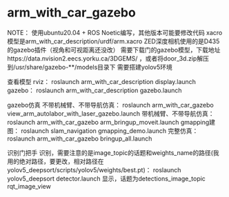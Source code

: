 # arm_with_car_gazebo

NOTE：
    使用ubuntu20.04 + ROS Noetic编写，其他版本可能要修改代码
    xacro模型是arm_with_car_description/urdf/arm.xacro
    ZED深度相机使用的是D435的gazebo插件（视角和可视距离还没改）
    需要下载门的gazebo模型，下载地址https://data.nvision2.eecs.yorku.ca/3DGEMS/ ，或者将door_3d.zip解压到/usr/share/gazebo-**/models目录下
    需要搭建yolov5环境


查看模型
    rviz：
    roslaunch arm_with_car_description display.launch
    gazebo：
    roslaunch arm_with_car_description gazebo.launch

gazebo仿真
    不带机械臂、不带导航仿真：
    roslaunch arm_with_car_gazebo view_arm_autolabor_with_laser_gazebo.launch
    带机械臂、不带导航仿真：
    roslaunch arm_with_car_gazebo arm_bringup_moveit.launch
    gmapping建图：
    roslaunch slam_navigation gmapping_demo.launch
    完整仿真：
    roslaunch arm_with_car_gazebo bringup_all.launch

识别门把手
    识别，需要注意的是image_topic的话题和weights_name的路径(我用的绝对路径，要更改，相对路径在yolov5_deepsort/scripts/yolov5/weights/best.pt)：
    roslaunch yolov5_deepsort detector.launch
    显示，话题为detections_image_topic
    rqt_image_view
